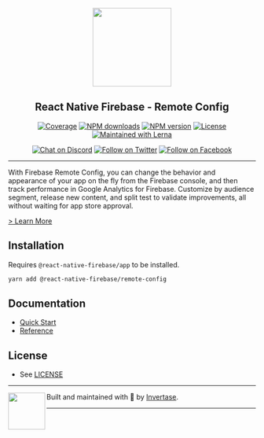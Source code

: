 <p align="center">
  <a href="https://rnfirebase.io">
    <img width="160px" src="https://i.imgur.com/JIyBtKW.png"/><br/>
  </a>
  <h2 align="center">React Native Firebase - Remote Config</h2>
</p>

<p align="center">
  <a href="https://api.rnfirebase.io/coverage/remote-config/detail"><img src="https://api.rnfirebase.io/coverage/remote-config/badge?style=flat-square" alt="Coverage"></a>
  <a href="https://www.npmjs.com/package/@react-native-firebase/remote-config"><img src="https://img.shields.io/npm/dm/@react-native-firebase/remote-config.svg?style=flat-square" alt="NPM downloads"></a>
  <a href="https://www.npmjs.com/package/@react-native-firebase/remote-config"><img src="https://img.shields.io/npm/v/@react-native-firebase/remote-config.svg?style=flat-square" alt="NPM version"></a>
  <a href="/LICENSE"><img src="https://img.shields.io/npm/l/react-native-firebase.svg?style=flat-square" alt="License"></a>
  <a href="https://lerna.js.org/"><img src="https://img.shields.io/badge/maintained%20with-lerna-cc00ff.svg?style=flat-square" alt="Maintained with Lerna"></a>
</p>

<p align="center">
  <a href="https://invertase.link/discord"><img src="https://img.shields.io/discord/295953187817521152.svg?style=flat-square&colorA=7289da&label=Chat%20on%20Discord" alt="Chat on Discord"></a>
  <a href="https://twitter.com/rnfirebase"><img src="https://img.shields.io/twitter/follow/rnfirebase.svg?style=flat-square&colorA=1da1f2&colorB=&label=Follow%20on%20Twitter" alt="Follow on Twitter"></a>
  <a href="https://www.facebook.com/groups/rnfirebase"><img src="https://img.shields.io/badge/Follow%20on%20Facebook-4172B8?logo=facebook&style=flat-square&logoColor=fff" alt="Follow on Facebook"></a>
</p>

---

With Firebase Remote Config, you can change the behavior and appearance of your app on the fly from the Firebase console, and then track performance in Google Analytics for Firebase. Customize by audience segment, release new content, and split test to validate improvements, all without waiting for app store approval.

[> Learn More](https://firebase.google.com/products/remote-config/)

## Installation

Requires `@react-native-firebase/app` to be installed.

```bash
yarn add @react-native-firebase/remote-config
```

## Documentation

- [Quick Start](https://rnfirebase.io/remote-config/usage)
- [Reference](https://rnfirebase.io/reference/remote-config)

## License

- See [LICENSE](/LICENSE)

---

<p>
  <img align="left" width="75px" src="https://static.invertase.io/assets/invertase-logo-small.png">
  <p align="left">
    Built and maintained with 💛 by <a href="https://invertase.io">Invertase</a>.
  </p>
</p>

---
